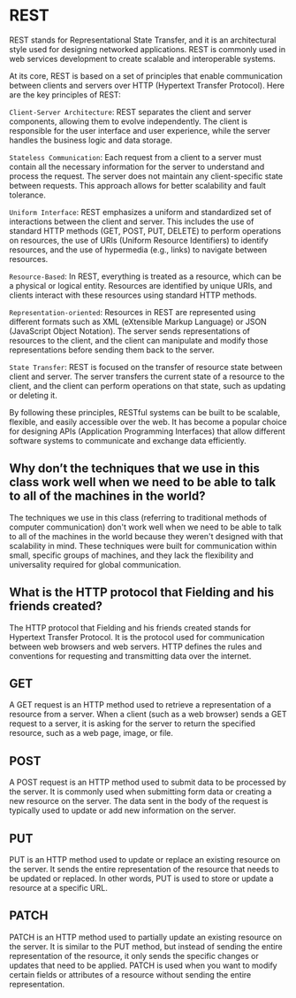 # REST

REST stands for Representational State Transfer, and it is an architectural style used for designing networked applications. REST is commonly used in web services development to create scalable and interoperable systems.

At its core, REST is based on a set of principles that enable communication between clients and servers over HTTP (Hypertext Transfer Protocol). Here are the key principles of REST:

`Client-Server Architecture`: REST separates the client and server components, allowing them to evolve independently. The client is responsible for the user interface and user experience, while the server handles the business logic and data storage.

`Stateless Communication`: Each request from a client to a server must contain all the necessary information for the server to understand and process the request. The server does not maintain any client-specific state between requests. This approach allows for better scalability and fault tolerance.

`Uniform Interface`: REST emphasizes a uniform and standardized set of interactions between the client and server. This includes the use of standard HTTP methods (GET, POST, PUT, DELETE) to perform operations on resources, the use of URIs (Uniform Resource Identifiers) to identify resources, and the use of hypermedia (e.g., links) to navigate between resources.

`Resource-Based`: In REST, everything is treated as a resource, which can be a physical or logical entity. Resources are identified by unique URIs, and clients interact with these resources using standard HTTP methods.

`Representation-oriented`: Resources in REST are represented using different formats such as XML (eXtensible Markup Language) or JSON (JavaScript Object Notation). The server sends representations of resources to the client, and the client can manipulate and modify those representations before sending them back to the server.

`State Transfer`: REST is focused on the transfer of resource state between client and server. The server transfers the current state of a resource to the client, and the client can perform operations on that state, such as updating or deleting it.

By following these principles, RESTful systems can be built to be scalable, flexible, and easily accessible over the web. It has become a popular choice for designing APIs (Application Programming Interfaces) that allow different software systems to communicate and exchange data efficiently.

## Why don’t the techniques that we use in this class work well when we need to be able to talk to all of the machines in the world?

The techniques we use in this class (referring to traditional methods of computer communication) don't work well when we need to be able to talk to all of the machines in the world because they weren't designed with that scalability in mind. These techniques were built for communication within small, specific groups of machines, and they lack the flexibility and universality required for global communication.

## What is the HTTP protocol that Fielding and his friends created?

The HTTP protocol that Fielding and his friends created stands for Hypertext Transfer Protocol. It is the protocol used for communication between web browsers and web servers. HTTP defines the rules and conventions for requesting and transmitting data over the internet.

## GET

A GET request is an HTTP method used to retrieve a representation of a resource from a server. When a client (such as a web browser) sends a GET request to a server, it is asking for the server to return the specified resource, such as a web page, image, or file.

## POST

A POST request is an HTTP method used to submit data to be processed by the server. It is commonly used when submitting form data or creating a new resource on the server. The data sent in the body of the request is typically used to update or add new information on the server.

## PUT

PUT is an HTTP method used to update or replace an existing resource on the server. It sends the entire representation of the resource that needs to be updated or replaced. In other words, PUT is used to store or update a resource at a specific URL.

## PATCH

PATCH is an HTTP method used to partially update an existing resource on the server. It is similar to the PUT method, but instead of sending the entire representation of the resource, it only sends the specific changes or updates that need to be applied. PATCH is used when you want to modify certain fields or attributes of a resource without sending the entire representation.

